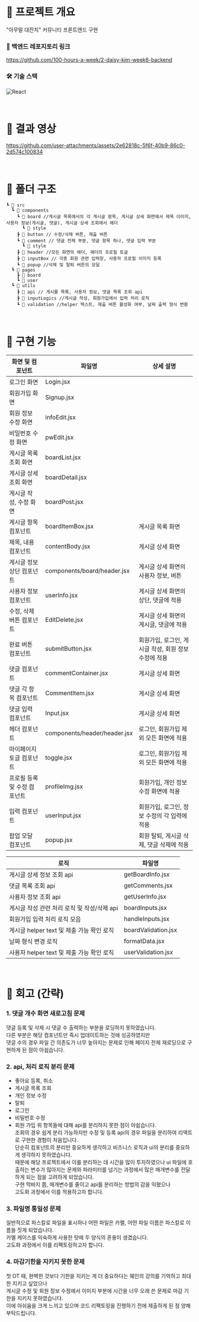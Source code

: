 # 📌 프로젝트 개요
"아무말 대잔치" 커뮤니티 프론트엔드 구현

### 🔗 백엔드 레포지토리 링크
https://github.com/100-hours-a-week/2-daisy-kim-week6-backend

### 🛠️ 기술 스택
![React](https://img.shields.io/badge/React-61DAFB?style=for-the-badge&logo=react&logoColor=white)

<br>

# 📌 결과 영상
https://github.com/user-attachments/assets/2e62818c-5f6f-40b9-86c0-2d574c100834

<br>

# 📌 폴더 구조
```
┗ 📂 src
  ┗ 📂 components
    ┗ 📂 board //게시글 목록에서의 각 게시글 항목, 게시글 상세 화면에서 제목 이미지, 사용자 정보(게시글, 댓글), 게시글 상세 조회에서 헤더
      ┗ 📂 style
    ┣ 📂 button // 수정/삭제 버튼, 제출 버튼
    ┗ 📂 comment // 댓글 전체 부분, 댓글 항목 하나, 댓글 입력 부분
      ┗ 📂 style
    ┣ 📂 header //모든 화면의 헤더, 헤더의 프로필 토글
    ┣ 📂 inputBox // 각종 회원 관련 입력창, 사용자 프로필 이미지 등록
    ┗ 📂 popup //삭제 및 탈퇴 버튼의 모달
  ┗ 📂 pages
    ┣ 📂 board 
    ┗ 📂 user
  ┗ 📂 utils
    ┣ 📂 api // 게시물 목록, 사용자 정보, 댓글 목록 조회 api
    ┣ 📂 inputLogics //게시글 작성, 회원가입에서 입력 처리 로직
    ┗ 📂 validation //helper 텍스트, 제출 버튼 활성화 여부, 날짜 출력 형식 변환
```

<br>

# 📌 구현 기능
| 화면 및 컴포넌트 | 파일명 | 상세 설명
| --- | --- | --- |
| 로그인 화면 | Login.jsx | |
| 회원가입 화면 | Signup.jsx | |
| 회원 정보 수정 화면 | infoEdit.jsx | |
| 비밀번호 수정 화면 | pwEdit.jsx | |
| 게시글 목록 조회 화면 | boardList.jsx | |
| 게시글 상세 조회 화면 | boardDetail.jsx | |
| 게시글 작성, 수정 화면 | boardPost.jsx | |
| 게시글 항목 컴포넌트 | boardItemBox.jsx | 게시글 목록 화면 |
| 제목, 내용 컴포넌트 | contentBody.jsx | 게시글 상세 화면 |
| 게시글 정보 상단 컴포넌트 | components/board/header.jsx | 게시글 상세 화면의 사용자 정보, 버튼 |
| 사용자 정보 컴포넌트 | userInfo.jsx | 게시글 상세 화면의 상단, 댓글에 적용 |
| 수정, 삭제 버튼 컴포넌트 | EditDelete.jsx | 게시글 상세 화면의 게시글, 댓글에 적용 |
| 완료 버튼 컴포넌트 | submitButton.jsx | 회원가입, 로그인, 게시글 작성, 회원 정보 수정에 적용 |
| 댓글 컴포넌트 | commentContainer.jsx | 게시글 상세 화면 |
| 댓글 각 항목 컴포넌트 | CommentItem.jsx | 게시글 상세 화면 |
| 댓글 입력 컴포넌트 | Input.jsx | 게시글 상세 화면 |
| 헤더 컴포넌트 | components/header/header.jsx | 로그인, 회원가입 제외 모든 화면에 적용 |
| 마이페이지 토글 컴포넌트 | toggle.jsx | 로그인, 회원가입 제외 모든 화면에 적용 |
| 프로필 등록 및 수정 컴포넌트 | profileImg.jsx | 회원가입, 개인 정보 수정 화면에 적용 |
| 입력 컴포넌트 | userInput.jsx | 회원가입, 로그인, 정보 수정의 각 입력에 적용 |
| 팝업 모달 컴포넌트 | popup.jsx | 회원 탈퇴, 게시글 삭제, 댓글 삭제에 적용 |

| 로직 | 파일명 |
| --- | --- |
| 게시글 상세 정보 조회 api | getBoardInfo.jsx |
| 댓글 목록 조회 api | getComments.jsx |
| 사용자 정보 조회 api | getUserInfo.jsx |
| 게시글 작성 관련 처리 로직 및 작성/삭제 api | boardInputs.jsx |
| 회원가입 입력 처리 로직 모음 | handleInputs.jsx |
| 게시글 helper text 및 제출 가능 확인 로직 | boardValidation.jsx |
| 날짜 형식 변경 로직 | formatData.jsx |
| 사용자 helper text 및 제출 가능 확인 로직 | userValidation.jsx |

<br>

# 📌 회고 (간략)
### 1. 댓글 개수 화면 새로고침 문제
댓글 등록 및 삭제 시 댓글 수 출력하는 부분을 로딩하지 못하였습니다.<br>
다른 부분은 해당 컴포넌트만 즉시 업데이트하는 것애 성공하였지만<br>
댓글 수의 경우 파일 간 의존도가 너무 높아지는 문제로 인해 페이지 전체 재로딩으로 구현하게 된 점이 아쉽습니다.

### 2. api, 처리 로직 분리 문제
- 좋아요 등록, 취소
- 게시글 목록 조회
- 개인 정보 수정
- 탈퇴
- 로그인
- 비밀번호 수정
- 회원 가입
위 항목들에 대해 api를 분리하지 못한 점이 아쉽습니다.<br>
조회의 경우 쉽게 분리 가능하지만 수정 및 등록 api의 경우 파일을 분리하여 리액트로 구현한 경험이 처음입니다.<br>
단순히 컴포넌트의 분리만 중요하게 생각하고 비즈니스 로직과 ui의 분리를 중요하게 생각하지 못하였습니다.<br>
때문에 해당 프로젝트에서 이를 분리하는 데 시간을 많이 투자하였으나 ui 파일에 호출하는 변수가 많아지는 문제와 파라미터를 넘기는 과정에서 많은 매개변수를 전달하게 되는 점을 고려하게 되었습니다.<br>
구현 막바지 쯤, 매개변수를 줄이고 api를 분리하는 방법의 감을 익혔으나<br>
고도화 과정에서 이를 적용하고자 합니다.

### 3. 파일명 통일성 문제
일반적으로 파스칼로 파일을 표시하나 어떤 파일은 카멜, 어떤 파일 이름은 파스칼로 이름을 짓게 되었습니다.<br>
카멜 케이스를 익숙하게 사용한 탓에 두 양식의 혼용이 생겼습니다.<br>
고도화 과정에서 이를 리팩토링하고자 합니다.

### 4. 마감기한을 지키지 못한 문제
첫 OT 때, 완벽한 것보다 기한을 지키는 게 더 중요하다는 웨인의 강의를 기억하고 최대한 지키고 싶었으나<br>
게시글 수정 및 회원 정보 수정에서 이미지 부분에 시간을 너무 오래 쓴 문제로 마감 기한을 지키지 못하였습니다.<br>
이에 아쉬움을 크게 느끼고 있으며 코드 리팩토링을 진행하기 전에 제출하게 된 점 양해 부탁드립니다.
